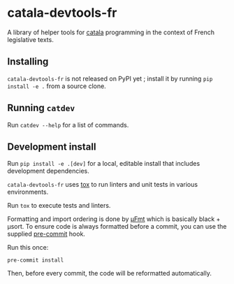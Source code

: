 # catala-devtools-fr

A library of helper tools for [catala](https://catala-lang.org) programming in the context
of French legislative texts.

## Installing

`catala-devtools-fr` is not released on PyPI yet ; install it by running `pip install -e .` from a source clone.

## Running `catdev`

Run `catdev --help` for a list of commands.

## Development install

Run `pip install -e .[dev]` for a local, editable install that includes development dependencies.

`catala-devtools-fr` uses [tox](https://tox.wiki/en/latest/) to run linters and unit tests in various environments.

Run `tox` to execute tests and linters.

Formatting and import ordering is done by [µFmt](https://ufmt.omnilib.dev/en/stable/index.html) which is basically black + µsort.
To ensure code is always formatted before a commit, you can use the supplied [pre-commit](https://pre-commit.com) hook.

Run this once:

`pre-commit install`

Then, before every commit, the code will be reformatted automatically.
